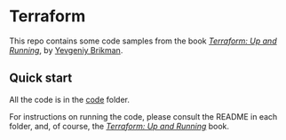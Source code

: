 # Terraform

This repo contains some code samples from the book *[Terraform: Up and Running](http://www.terraformupandrunning.com)*, 
by [Yevgeniy Brikman](http://www.ybrikman.com).

## Quick start

All the code is in the [code](/code) folder. 

For instructions on running the code, please consult the README in each folder, and, of course, the
*[Terraform: Up and Running](http://www.terraformupandrunning.com)* book.